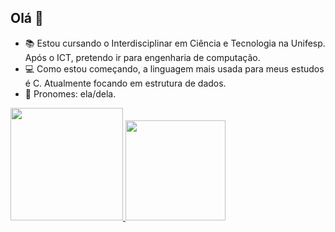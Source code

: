  ## Olá 👋

- 📚 Estou cursando o Interdisciplinar em Ciência e Tecnologia na Unifesp. Após o ICT, pretendo ir para engenharia de computação.
- 💻 Como estou começando, a linguagem mais usada para meus estudos é C. Atualmente focando em estrutura de dados.
- 🙂 Pronomes: ela/dela.

<div>
  <a href="https://github.com/SPadrao">
  <img height="180em" src="https://github-readme-stats.vercel.app/api?username=SPadrao&show_icons=true&theme=gotham&include_all_commits=true&count_private=true"/>
  <img height="160em" src="https://github-readme-stats.vercel.app/api/top-langs/?username=SPadrao&layout=compact&langs_count=7&theme=gotham"/>
</div>



